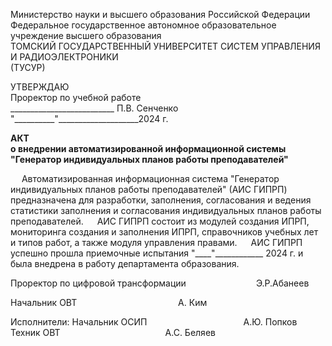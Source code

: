 <span class="center-align"> Министерство науки и высшего образования Российской Федерации <br>
Федеральное государственное автономное образовательное учреждение высшего образования <br>
ТОМСКИЙ ГОСУДАРСТВЕННЫЙ УНИВЕРСИТЕТ СИСТЕМ УПРАВЛЕНИЯ И РАДИОЭЛЕКТРОНИКИ <br>
(ТУСУР) </span>

<span class="right-align"> УТВЕРЖДАЮ <br>
Проректор по учебной работе <br>
\_\_\_\_\_\_\_\_\_\_\_\_\_\_\_\_\_\_\_\_\_\_\_\_\_\_ П.В. Сенченко <br>
"\_\_\_\_\_\_\_\_\_\_"\_\_\_\_\_\_\_\_\_\_\_\_\_\_\_\_\_\_\_\_2024 г.</span>


<span style="font-weight:bold" class="center-align"> АКТ <br>
о внедрении автоматизированной информационной системы "Генератор индивидуальных планов работы преподавателей"</span>

&emsp; Автоматизированная информационная система "Генератор индивидуальных планов работы преподавателей" (АИС ГИПРП) предназначена для разработки, заполнения, согласования и ведения статистики заполнения и согласования индивидуальных планов работы преподавателей.
&emsp; АИС ГИПРП состоит из модулей создания ИПРП, мониторинга создания и заполнения ИПРП, справочников учебных лет и типов работ, а также модуля управления правами.
&emsp; АИС ГИПРП успешно прошла приемочные испытания "\_\_\_\_\"\_\_\_\_\_\_\_\_\_\_\_\_ 2024 г. и была внедрена в работу департамента образования.

Проректор по цифровой трансформации&emsp;&emsp;&emsp;&emsp;&emsp;&emsp;&emsp;&emsp;Э.Р.Абанеев

Начальник ОВТ &emsp;&emsp;&emsp;&emsp;&emsp;&emsp;&emsp;&emsp;&emsp;&emsp; &emsp;А. Ким

Исполнители:
Начальник ОСИП&emsp;&emsp;&emsp;&emsp;&emsp;&emsp;&emsp;&emsp;&emsp;&emsp;&emsp;А.Ю. Попков
Техник ОВТ&emsp;&emsp;&emsp;&emsp;&emsp;&emsp;&emsp;&emsp;&emsp;&emsp;&emsp;&emsp;А.С. Беляев
